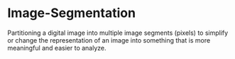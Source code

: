 # Image-Segmentation
Partitioning a digital image into multiple image segments (pixels) to simplify or change the representation of an image into something that is more meaningful and easier to analyze. 
